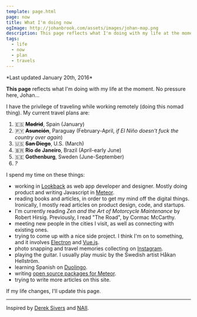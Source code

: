 ```yaml
---
template: page.html
page: now
title: What I'm doing now
ogImage: http://johanbrook.com/assets/images/johan-map.png
description: This page reflects what I'm doing with my life at the moment. If my life changes, I'll update this page.
tags:
  - life
  - now
  - plan
  - travels
---
```


<p class="centered grey">
  *Last updated January 20th, 2016*
</p>

**This page** reflects what I'm doing with my life at the moment. No pressure here, Johan…

I have the privilege of traveling while working remotely (doing this nomad thing). My current travel plans are:

1. 🇪🇸 ~~**Madrid**~~, Spain (January)
2. 🇵🇾 ~~**Asunción**~~, Paraguay (February-April, *if El Niño doesn't fuck the country over again*)
3. 🇺🇸 ~~**San Diego**~~, U.S. (March)
4. 🇧🇷 **Rio de Janeiro**, Brazil (April-early June)
5. 🇸🇪 **Gothenburg**, Sweden (June-September)
6. *?*

I spend my time on these things:

- working in [Lookback](http://lookback.io) as web app developer and designer. Mostly doing product and writing Javascript in [Meteor](http://meteor.com).
- reading books and articles, in order to get my mind off the digital things. Ironically, I mostly read articles on product design, code, and startups.
- I'm currently reading *Zen and the Art of Motorcycle Maintenance* by Robert Hirsig. Previously, I read "The Road", by Cormac McCarthy.
- meeting new people in the cities I visit, as well as connecting with existing ones.
- trying to come up with a nice side project. I think I'm on to something, and it involves [Electron](http://electron.atom.io) and [Vue.js](http://vuejs.org).
- photo snapping and travel memories collecting on [Instagram](http://instagram.com/johanbrook/).
- playing the guitar. I usually play music by the Swedish artist Håkan Hellström.
- learning Spanish on [Duolingo](https://www.duolingo.com/johanbrook).
- writing [open source packages for Meteor](https://atmospherejs.com/lookback/).
- trying to write more articles on this site.

If my life changes, I'll update this page.

***

Inspired by [Derek Sivers](https://sivers.org/now) and [NAII](http://naii.de/now/).
